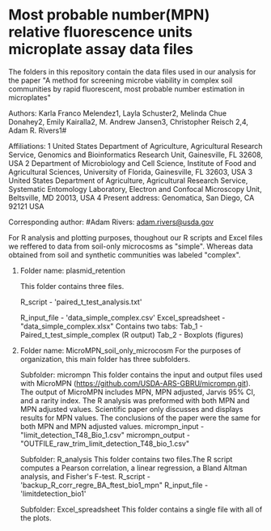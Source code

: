 # Most probable number(MPN) relative fluorescence units microplate assay data files

The folders in this repository contain the data files used in our analysis for the paper "A method for screening microbe viability in complex soil communities by rapid fluorescent, most probable number estimation in microplates"

Authors: Karla Franco Melendez1, Layla Schuster2, Melinda Chue Donahey2, Emily Kairalla2, M. Andrew Jansen3, Christopher Reisch 2,4, Adam R. Rivers1#

Affiliations:
1 United States Department of Agriculture, Agricultural Research Service, Genomics and Bioinformatics Research Unit, Gainesville, FL 32608, USA
2 Department of Microbiology and Cell Science, Institute of Food and Agricultural Sciences, University of Florida, Gainesville, FL 32603, USA
3 United States Department of Agriculture, Agricultural Research Service, Systematic Entomology Laboratory, Electron and Confocal Microscopy Unit, Beltsville, MD 20013, USA
4 Present address: Genomatica, San Diego, CA 92121 USA

Corresponding author:
#Adam Rivers: adam.rivers@usda.gov

For R analysis and plotting purposes, thoughout our R scripts and Excel files we reffered to data from soil-only microcosms as "simple". Whereas data obtained from soil and synthetic communities was labeled "complex".


1) Folder name: plasmid_retention

    This folder contains three files. 
    
    R_script - 'paired_t_test_analysis.txt' 
    
    R_input_file - 'data_simple_complex.csv'
    Excel_spreadsheet - "data_simple_complex.xlsx" 
      Contains two tabs:
        Tab_1 - Paired_t_test_simple_complex (R output)
        Tab_2 - Boxplots (figures)

2) Folder name: MicroMPN_soil_only_microcosm
    For the purposes of organization, this main folder has three subfolders.

    Subfolder: micrompn
    This folder contains the input and output files used with MicroMPN (https://github.com/USDA-ARS-GBRU/micrompn.git). The output of MicroMPN includes MPN, MPN adjusted, Jarvis 95%       CI, and a rarity index. The R analysis was preformed with both MPN and MPN adjusted values. Scientific paper only discusses and displays results for MPN values. The conclusions of     the paper were the same for both MPN and MPN adjusted values. 
        micrompn_input - "limit_detection_T48_Bio_1.csv"
        micrompn_output - "OUTFILE_raw_trim_limit_detection_T48_bio_1.csv"

     Subfolder: R_analysis
     This folder contains two files.The R script computes a Pearson correlation, a linear regression, a Bland Altman analysis, and Fisher's F-test.
         R_script - 'backup_R_corr_regre_BA_ftest_bio1_mpn"
         R_input_file - 'limitdetection_bio1'
         
      Subfolder: Excel_spreadsheet
      This folder contains a single file with all of the plots. 

